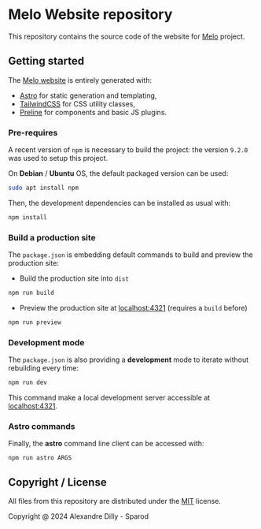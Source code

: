# Melo Website repository

This repository contains the source code of the website for [Melo](https://melo.re) project.

## Getting started

The [Melo website](https://melo.re) is entirely generated with:

- [Astro](https://astro.build/) for static generation and templating,
- [TailwindCSS](https://tailwindcss.com/) for CSS utility classes,
- [Preline](https://preline.co/) for components and basic JS plugins.

### Pre-requires

A recent version of `npm` is necessary to build the project: the version `9.2.0` was used to setup
this project.

On **Debian** / **Ubuntu** OS, the default packaged version can be used:

```sh
sudo apt install npm
```

Then, the development dependencies can be installed as usual with:

```sh
npm install
```

### Build a production site

The `package.json` is embedding default commands to build and preview the production site:

- Build the production site into `dist`

```sh
npm run build
```

- Preview the production site at [localhost:4321](http://localhost:4321) (requires a `build` before)

```sh
npm run preview
```

### Development mode

The `package.json` is also providing a **development** mode to iterate without rebuilding every time:

```sh
npm run dev
```

This command make a local development server accessible at [localhost:4321](http://localhost:4321).

### Astro commands

Finally, the **astro** command line client can be accessed with:

```
npm run astro ARGS
```

## Copyright / License

All files from this repository are distributed under the [MIT](LICENSE) license.

Copyright @ 2024 Alexandre Dilly - Sparod
